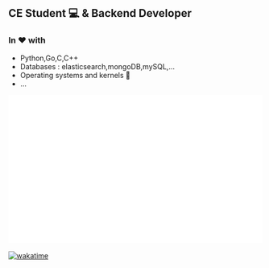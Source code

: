 ## CE Student 💻 & Backend Developer
### In ❤️ with 
  - Python,Go,C,C++
  - Databases : elasticsearch,mongoDB,mySQL,...
  - Operating systems and kernels 🐧
  - ...
 
 
![](https://raw.githubusercontent.com/mehrdad-khojastefar/github-stats/master/generated/languages.svg#gh-dark-mode-only)

[![wakatime](https://wakatime.com/badge/user/aab396e2-627a-4de7-be08-8fd1d0ceed67.svg)](https://wakatime.com/@aab396e2-627a-4de7-be08-8fd1d0ceed67)
<!--
**mehrdad-khojastefar/mehrdad-khojastefar** is a ✨ _special_ ✨ repository because its `README.md` (this file) appears on your GitHub profile.

Here are some ideas to get you started:

- 🔭 I’m currently working on ...
- 🌱 I’m currently learning ...
- 👯 I’m looking to collaborate on ...
- 🤔 I’m looking for help with ...
- 💬 Ask me about ...
- 📫 How to reach me: ...
- 😄 Pronouns: ...
- ⚡ Fun fact: ...
-->
